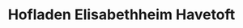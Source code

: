 ---
title: "Hofladen Elisabethheim Havetoft"
url: /havetoft/hofladen-elisabethheim-havetoft/
shop: Hofladen
---